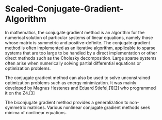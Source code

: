 # Scaled-Conjugate-Gradient-Algorithm

In mathematics, the conjugate gradient method is an algorithm for the numerical solution of particular systems of linear equations, namely those whose matrix is symmetric and positive-definite. The conjugate gradient method is often implemented as an iterative algorithm, applicable to sparse systems that are too large to be handled by a direct implementation or other direct methods such as the Cholesky decomposition. Large sparse systems often arise when numerically solving partial differential equations or optimization problems.

The conjugate gradient method can also be used to solve unconstrained optimization problems such as energy minimization. It was mainly developed by Magnus Hestenes and Eduard Stiefel,[1][2] who programmed it on the Z4.[3]

The biconjugate gradient method provides a generalization to non-symmetric matrices. Various nonlinear conjugate gradient methods seek minima of nonlinear equations.